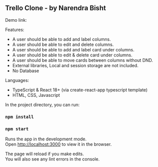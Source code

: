 ## Trello Clone - by Narendra Bisht

Demo link:

Features:

- A user should be able to add and label columns.
- A user should be able to edit and delete columns.
- A user should be able to add and label card under columns.
- A user should be able to edit & delete card under columns.
- A user should be able to move cards between columns without DND.
- External libraries, Local and session storage are not included.
- No Database

Languages:

- TypeScript & React 18+ (via create-react-app typescript template)
- HTML, CSS, Javascript

In the project directory, you can run:

### `npm install`

### `npm start`

Runs the app in the development mode.\
Open [http://localhost:3000](http://localhost:3000) to view it in the browser.

The page will reload if you make edits.\
You will also see any lint errors in the console.
